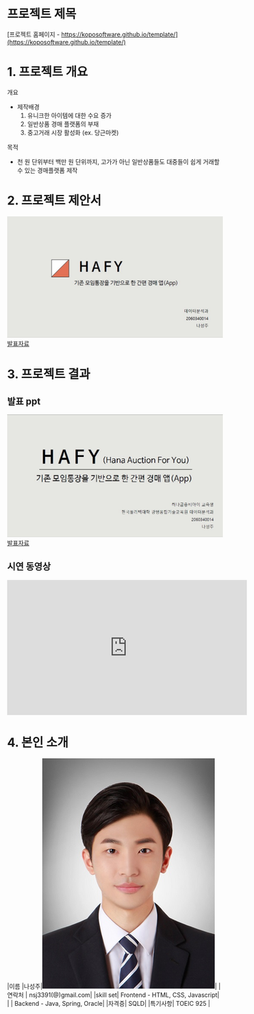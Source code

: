 # 프로젝트 제목

[프로젝트 홈페이지 - https://koposoftware.github.io/template/](https://koposoftware.github.io/template/)

# 1. 프로젝트 개요


개요
- 제작배경
  1. 유니크한 아이템에 대한 수요 증가
  2. 일반상품 경매 플랫폼의 부재
  3. 중고거래 시장 활성화 (ex. 당근마켓)

목적
- 천 원 단위부터 백만 원 단위까지, 고가가 아닌 일반상품들도 대중들이 쉽게 거래할 수 있는 경매플랫폼 제작


# 2. 프로젝트 제안서

   <img src="제안서썸네일.JPG"/>[발표자료](/HAFY_프로젝트제안서.pdf)<br> 

# 3. 프로젝트 결과

## 발표 ppt 
   <img src="발표피피티썸네일.JPG"/>[발표자료](/HAFY_발표_최종.pdf)<br>

## 시연 동영상 
   <iframe width="560" height="315" src="https://www.youtube.com/embed/vMX2hBjaBxw" frameborder="0" allow="accelerometer; clipboard-write; encrypted-media; gyroscope; picture-in-picture" allowfullscreen></iframe>

# 4. 본인 소개

|이름 |나성주|![gdKO](/Na2.jpg)|
|연락처 | nsj3391(@)gmail.com|
|skill set| Frontend - HTML, CSS, Javascript|
| | Backend - Java, Spring, Oracle|
|자격증|  SQLD|
|특기사항|  TOEIC 925 |
